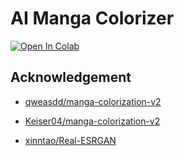 
# AI Manga Colorizer

[![Open In Colab](https://colab.research.google.com/assets/colab-badge.svg)](https://colab.research.google.com/drive/1lNGlk-FwXwPBtFr7TAdyDpf822A46Suc)


## Acknowledgement

* [qweasdd/manga-colorization-v2](https://github.com/qweasdd/manga-colorization-v2)

* [Keiser04/manga-colorization-v2](https://github.com/Keiser04/manga-colorization-v2)

* [xinntao/Real-ESRGAN](https://github.com/xinntao/Real-ESRGAN/)
